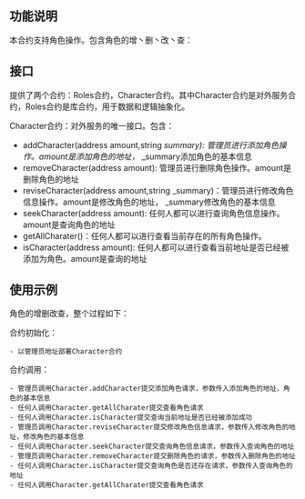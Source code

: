 ## 功能说明

本合约支持角色操作。包含角色的增丶删丶改丶查：

## 接口

提供了两个合约：Roles合约，Character合约。其中Character合约是对外服务合约，Roles合约是库合约，用于数据和逻辑抽象化。

Character合约：对外服务的唯一接口。包含：
- addCharacter(address amount,string _summary): 管理员进行添加角色操作。amount是添加角色的地址，_ _summary添加角色的基本信息
- removeCharacter(address amount): 管理员进行删除角色操作。amount是删除角色的地址
- reviseCharacter(address amount,string _summary)：管理员进行修改角色信息操作。amount是修改角色的地址， _summary修改角色的基本信息
- seekCharacter(address amount): 任何人都可以进行查询角色信息操作。amount是查询角色的地址
- getAllCharater()：任何人都可以进行查看当前存在的所有角色操作。
- isCharacter(address amount): 任何人都可以进行查看当前地址是否已经被添加为角色。amount是查询的地址

## 使用示例

角色的增删改查，整个过程如下：

合约初始化：

    - 以管理员地址部署Character合约

合约调用：

    - 管理员调用Character.addCharacter提交添加角色请求，参数传入添加角色的地址，角色的基本信息
    - 任何人调用Character.getAllCharater提交查看角色请求
    - 任何人调用Character.isCharacter提交查询当前地址是否已经被添加成功
    - 管理员调用Character.reviseCharacter提交修改角色信息请求，参数传入修改角色的地址，修改角色的基本信息
    - 任何人调用Character.seekCharacter提交查询角色信息请求，参数传入查询角色的地址
    - 管理员调用Character.removeCharacter提交删除角色的请求，参数传入删除角色的地址
    - 任何人调用Character.isCharacter提交查询角色是否还存在请求，参数传入查询角色的地址
    - 任何人调用Character.getAllCharater提交查看角色请求